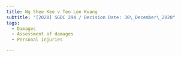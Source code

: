 ```yaml
---
title: Ng Shee Kee v Teo Lee Kwang
subtitle: "[2020] SGDC 294 / Decision Date: 30\_December\_2020"
tags:
  - Damages
  - Assessment of damages
  - Personal injuries

---
```


